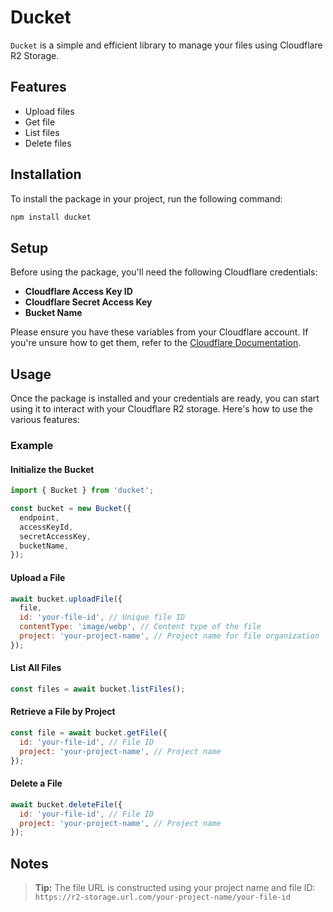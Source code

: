 # Ducket

`Ducket` is a simple and efficient library to manage your files using Cloudflare R2 Storage.

## Features

- Upload files
- Get file
- List files
- Delete files

## Installation

To install the package in your project, run the following command:

```bash
npm install ducket
```

## Setup

Before using the package, you'll need the following Cloudflare credentials:

- **Cloudflare Access Key ID**
- **Cloudflare Secret Access Key**
- **Bucket Name**

Please ensure you have these variables from your Cloudflare account. If you're unsure how to get them, refer to the [Cloudflare Documentation](https://developers.cloudflare.com/fundamentals/api/get-started/create-token/).

## Usage

Once the package is installed and your credentials are ready, you can start using it to interact with your Cloudflare R2 storage. Here's how to use the various features:

### Example

#### Initialize the Bucket

```javascript
import { Bucket } from 'ducket';

const bucket = new Bucket({
  endpoint,
  accessKeyId,
  secretAccessKey,
  bucketName,
});
```

#### Upload a File

```javascript
await bucket.uploadFile({
  file,
  id: 'your-file-id', // Unique file ID
  contentType: 'image/webp', // Content type of the file
  project: 'your-project-name', // Project name for file organization
});
```

#### List All Files

```javascript
const files = await bucket.listFiles();
```

#### Retrieve a File by Project

```javascript
const file = await bucket.getFile({
  id: 'your-file-id', // File ID
  project: 'your-project-name', // Project name
});
```

#### Delete a File

```javascript
await bucket.deleteFile({
  id: 'your-file-id', // File ID
  project: 'your-project-name', // Project name
});
```

## Notes

> **Tip:** The file URL is constructed using your project name and file ID:  
> `https://r2-storage.url.com/your-project-name/your-file-id`
